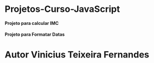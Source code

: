 # Projetos-Curso-JavaScript

#### Projeto para calcular IMC 
#### Projeto para Formatar Datas

# Autor Vinicius Teixeira Fernandes
